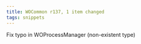 ```yaml
---
title: WOCommon r137, 1 item changed
tags: snippets
---
```


Fix typo in WOProcessManager (non-existent type)
